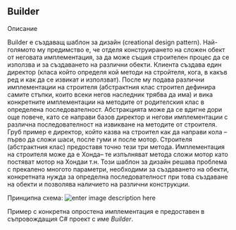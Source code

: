 
## Builder 

Описание

Builder е създаващ шаблон за дизайн (creational design pattern). Най-голямото му предимство е, че отделя конструирането на сложен обект от неговата имплементация, за да може същия строителен процес да се използва и за създаването на различни обекти.
Клиента създава един директор (класа който определя кой методи на стройтеля, кога, в какъв ред и как да се извикат и използват). После му подава различни имплементации на строителя (абстрактния клас строител дефинира самите стъпки, които всеки негов наследник трябва да има) и вика конкретните имплементации на методите от родителския клас в определена последователност.
Абстракцията може да се вдигне дори още повече, като се направи базов директор и негови имплементации с различна последователност на извикване на методите от строителя.
Груб пример е директор, който казва на строител как да направи кола – първо да сложи шаси, после гуми и после мотор. Строителя (абстрактния клас) предоставя точно тези три метода. Имплементация на строителя може да е Хонда– те изпълняват метода сложи мотор като постяват мотор на Хондаи т.н.
Този шаблон за дизайн решава проблема с прекалено многото параметри, необходими за създаването на обекти, конкретната нужда за определна последователност при това създаване на обекти и позволява наличието на различни конструкции.

Принципна схема:
![enter image description here](http://patterns.instantinterfaces.nl/current/document_files/image168.png)

Пример с конкретна опростена имплементация е предоставен в съпровождащия C# проект с име *Builder*.

